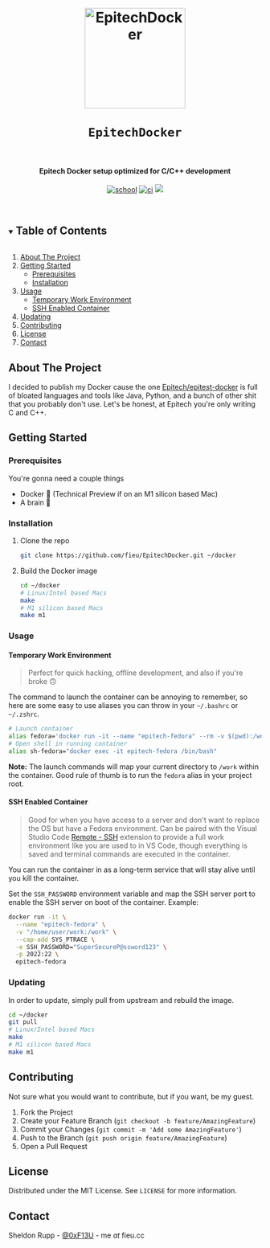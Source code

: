 <h1 align="center">
  <br>
  <a href="https://github.com/fieu/EpitechDocker"><img src="https://i.imgur.com/23tTkdY.gif" alt="EpitechDocker" width="200"></a>
  <br>
  <br>
  <code>EpitechDocker</code>
  <br>
  <br>
</h1>

<h4 align="center">Epitech Docker setup optimized for C/C++ development</h4>

<p align="center">
  <a href="https://epitech.eu"><img src="https://img.shields.io/badge/school-epitech-brightgreen" alt="school"></a>
  <a href="https://github.com/webtorrent/webtorrent/actions"><img src="https://img.shields.io/badge/moulinette-nsm-green" alt="ci"></a>
  <a href="https://en.wikipedia.org/wiki/RTFM"><img src="https://img.shields.io/badge/seb-%3C3-ff69b4"></a>
</p>

<br>

<details open="open">
  <summary><h2 style="display: inline-block">Table of Contents</h2></summary>
  <ol>
    <li>
      <a href="#about-the-project">About The Project</a>
    </li>
    <li>
      <a href="#getting-started">Getting Started</a>
      <ul>
        <li><a href="#prerequisites">Prerequisites</a></li>
        <li><a href="#installation">Installation</a></li>
      </ul>
    </li>
    <li>
      <a href="#usage">Usage</a>
      <ul>
        <li><a href="#temporary-work-environment">Temporary Work Environment</a></li>
        <li><a href="#ssh-enabled-container">SSH Enabled Container</a></li>
      </ul>
    </li>
    <li><a href="#updating">Updating</a></li>
    <li><a href="#contributing">Contributing</a></li>
    <li><a href="#license">License</a></li>
    <li><a href="#contact">Contact</a></li>
  </ol>
</details>

## About The Project

I decided to publish my Docker cause the one [Epitech/epitest-docker](https://github.com/Epitech/epitest-docker/) is full of bloated languages and tools like Java, Python, and a bunch of other shit that you probably don't use. Let's be honest, at Epitech you're only writing C and C++.

## Getting Started

### Prerequisites

You're gonna need a couple things
* Docker 🐳 (Technical Preview if on an M1 silicon based Mac)
* A brain 🧠

### Installation

1. Clone the repo
    ```sh
    git clone https://github.com/fieu/EpitechDocker.git ~/docker
    ```
2. Build the Docker image
    ```sh
    cd ~/docker
    # Linux/Intel based Macs
    make
    # M1 silicon based Macs
    make m1
    ```
### Usage

#### Temporary Work Environment
> Perfect for quick hacking, offline development, and also if you're broke 🙃

The command to launch the container can be annoying to remember, so here are some easy to use aliases you can throw in your `~/.bashrc` or `~/.zshrc`.
```sh
# Launch container
alias fedora='docker run -it --name "epitech-fedora" --rm -v $(pwd):/work --cap-add SYS_PTRACE epitech-fedora'
# Open shell in running container
alias sh-fedora="docker exec -it epitech-fedora /bin/bash"
```
**Note:** The launch commands will map your current directory to `/work` within the container. Good rule of thumb is to run the `fedora` alias in your project root.

#### SSH Enabled Container
> Good for when you have access to a server and don't want to replace the OS but have a Fedora environment. Can be paired with the Visual Studio Code [Remote - SSH](https://marketplace.visualstudio.com/items?itemName=ms-vscode-remote.remote-ssh) extension to provide a full work environment like you are used to in VS Code, though everything is saved and terminal commands are executed in the container.

You can run the container in as a long-term service that will stay alive until you kill the container.

Set the `SSH_PASSWORD` environment variable and map the SSH server port to enable the SSH server on boot of the container.
Example:
```sh
docker run -it \
  --name "epitech-fedora" \
  -v "/home/user/work:/work" \
  --cap-add SYS_PTRACE \
  -e SSH_PASSWORD="SuperSecureP@ssword123" \
  -p 2022:22 \
  epitech-fedora
```

### Updating

In order to update, simply pull from upstream and rebuild the image.
```sh
cd ~/docker
git pull
# Linux/Intel based Macs
make
# M1 silicon based Macs
make m1
```

## Contributing

Not sure what you would want to contribute, but if you want, be my guest.

1. Fork the Project
2. Create your Feature Branch (`git checkout -b feature/AmazingFeature`)
3. Commit your Changes (`git commit -m 'Add some AmazingFeature'`)
4. Push to the Branch (`git push origin feature/AmazingFeature`)
5. Open a Pull Request

## License

Distributed under the MIT License. See `LICENSE` for more information.

## Contact

Sheldon Rupp - [@0xF13U](https://twitter.com/0xF13U) - me *at* fieu.cc
